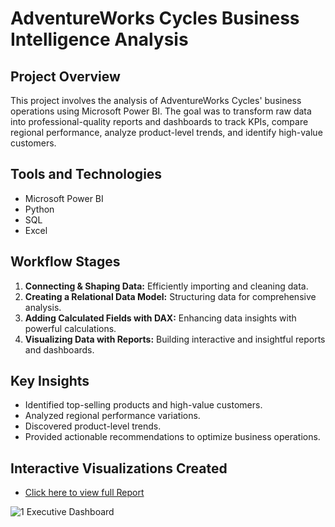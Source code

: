 # AdventureWorks Cycles Business Intelligence Analysis

## Project Overview
This project involves the analysis of AdventureWorks Cycles' business operations using Microsoft Power BI. The goal was to transform raw data into professional-quality reports and dashboards to track KPIs, compare regional performance, analyze product-level trends, and identify high-value customers.

## Tools and Technologies
- Microsoft Power BI
- Python
- SQL
- Excel

## Workflow Stages
1. **Connecting & Shaping Data:** Efficiently importing and cleaning data.
2. **Creating a Relational Data Model:** Structuring data for comprehensive analysis.
3. **Adding Calculated Fields with DAX:** Enhancing data insights with powerful calculations.
4. **Visualizing Data with Reports:** Building interactive and insightful reports and dashboards.

## Key Insights
- Identified top-selling products and high-value customers.
- Analyzed regional performance variations.
- Discovered product-level trends.
- Provided actionable recommendations to optimize business operations.

## Interactive Visualizations Created
- [Click here to view full Report](AdventureWorks_Report.pdf)
  
![1  Executive Dashboard](https://github.com/israel-okanlawon/AdventureWorks-Cycles-Business-Intelligence-Analysis/assets/37417155/4c0eba3f-ee09-4f30-89f3-df5fe19cbc23)


